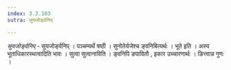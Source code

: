 ```yaml
---
index: 3.2.103
sutra: सुयजोर्ङ्वनिप्

---
```

_सुयजोर्ङ्वनिप्_ - सुयजोर्ङ्वनिप् । पञ्चम्यर्थे षष्ठी । सुनोतेर्यजेश्च ङ्वनिबित्यर्थः । भूते इति । अस्य भूताधिकारस्थत्वादिति भावः । सुत्वा सुत्वानाविति । ङ्वनिपि ङपावितौ , इकार उच्चारणार्थः । ङित्त्वान्न गुणः ।